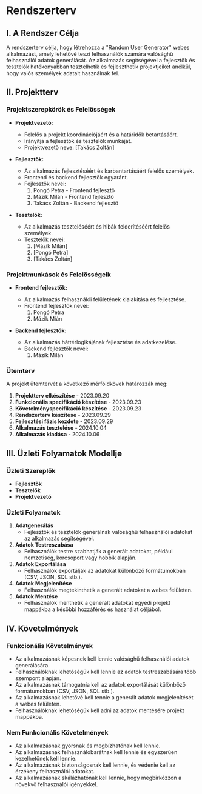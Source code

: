 # Rendszerterv

## I. A Rendszer Célja

A rendszerterv célja, hogy létrehozza a "Random User Generator" webes alkalmazást, amely lehetővé teszi felhasználók számára valósághű felhasználói adatok generálását. Az alkalmazás segítségével a fejlesztők és tesztelők hatékonyabban tesztelhetik és fejleszthetik projektjeiket anélkül, hogy valós személyek adatait használnák fel.

## II. Projektterv

### Projektszerepkörök és Felelősségek

- **Projektvezető:**

  - Felelős a projekt koordinációjáért és a határidők betartásáért.
  - Irányítja a fejlesztők és tesztelők munkáját.
  - Projektvezető neve: [Takács Zoltán]

- **Fejlesztők:**

  - Az alkalmazás fejlesztéséért és karbantartásáért felelős személyek.
  - Frontend és backend fejlesztők egyaránt.
  - Fejlesztők nevei:
    1. Pongó Petra - Frontend fejlesztő
    2. Mázik Milán - Frontend fejlesztő
    3. Takács Zoltán - Backend fejlesztő

- **Tesztelők:**
  - Az alkalmazás teszteléséért és hibák felderítéséért felelős személyek.
  - Tesztelők nevei:
    1. [Mázik Milán]
    2. [Pongó Petra]
    3. [Takács Zoltán]

### Projektmunkások és Felelősségeik

- **Frontend fejlesztők:**

  - Az alkalmazás felhasználói felületének kialakítása és fejlesztése.
  - Frontend fejlesztők nevei:
    1. Pongó Petra
    2. Mázik Mián

- **Backend fejlesztők:**
  - Az alkalmazás háttérlogikájának fejlesztése és adatkezelése.
  - Backend fejlesztők nevei:
    1. Mázik Milán

### Ütemterv

A projekt ütemtervét a következő mérföldkövek határozzák meg:

1. **Projektterv elkészítése** - 2023.09.20
2. **Funkcionális specifikáció készítése** - 2023.09.23
3. **Követelményspecifikáció készítése** - 2023.09.23
4. **Rendszerterv készítése** - 2023.09.29
5. **Fejlesztési fázis kezdete** - 2023.09.29
6. **Alkalmazás tesztelése** - 2024.10.04
7. **Alkalmazás kiadása** - 2024.10.06

## III. Üzleti Folyamatok Modellje

### Üzleti Szereplők

- **Fejlesztők**
- **Tesztelők**
- **Projektvezető**

### Üzleti Folyamatok

1. **Adatgenerálás**
   - Fejlesztők és tesztelők generálnak valósághű felhasználói adatokat az alkalmazás segítségével.
2. **Adatok Testreszabása**
   - Felhasználók testre szabhatják a generált adatokat, például nemzetiség, korcsoport vagy hobbik alapján.
3. **Adatok Exportálása**
   - Felhasználók exportálják az adatokat különböző formátumokban (CSV, JSON, SQL stb.).
4. **Adatok Megjelenítése**
   - Felhasználók megtekinthetik a generált adatokat a webes felületen.
5. **Adatok Mentése**
   - Felhasználók menthetik a generált adatokat egyedi projekt mappákba a későbbi hozzáférés és használat céljából.

## IV. Követelmények

### Funkcionális Követelmények

- Az alkalmazásnak képesnek kell lennie valósághű felhasználói adatok generálására.
- Felhasználóknak lehetőségük kell lennie az adatok testreszabására több szempont alapján.
- Az alkalmazásnak támogatnia kell az adatok exportálását különböző formátumokban (CSV, JSON, SQL stb.).
- Az alkalmazásnak lehetővé kell tennie a generált adatok megjelenítését a webes felületen.
- Felhasználóknak lehetőségük kell adni az adatok mentésére projekt mappákba.

### Nem Funkcionális Követelmények

- Az alkalmazásnak gyorsnak és megbízhatónak kell lennie.
- Az alkalmazásnak felhasználóbarátnak kell lennie és egyszerűen kezelhetőnek kell lennie.
- Az alkalmazásnak biztonságosnak kell lennie, és védenie kell az érzékeny felhasználói adatokat.
- Az alkalmazásnak skálázhatónak kell lennie, hogy megbirkózzon a növekvő felhasználói igényekkel.